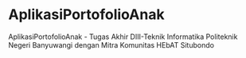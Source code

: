# AplikasiPortofolioAnak
AplikasiPortofolioAnak - Tugas Akhir DIII-Teknik Informatika Politeknik Negeri Banyuwangi dengan Mitra Komunitas HEbAT Situbondo
